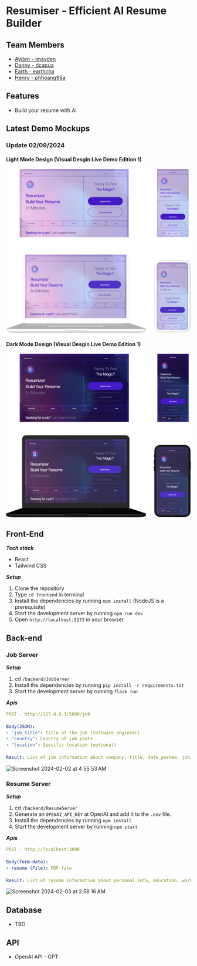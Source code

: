 # Resumiser - Efficient AI Resume Builder

## Team Members
- [Ayden - imayden](https://github.com/imayden)
- [Danny - dcapua](https://github.com/dcapua)
- [Earth - earthcha](https://github.com/earthcha)
- [Henry - phhoang98a](https://github.com/phhoang98a)

## Features
* Build your resume with AI

## Latest Demo Mockups
### Update 02/09/2024
#### Light Mode Design (Visual Desgin Live Demo Edition 1)
![Light Mode Mockup](public/sprint2/lightMockup.png "Light Mode Mockup")
#### Dark Mode Design (Visual Desgin Live Demo Edition 1)
![Dark Mode Mockup](public/sprint2/darkMockup.png "Dark Mode Mockup")


## Front-End
_**Tech stack**_

* React
* Tailwind CSS
 
_**Setup**_

1. Clone the repository
2. Type `cd frontend` in terminal
3. Install the dependencies by running `npm install` (NodeJS is a prerequisite)
4. Start the development server by running `npm run dev`
5. Open `http://localhost:5173` in your browser

## Back-end
### Job Server
_**Setup**_

1. cd `/backend/JobServer`
2. Install the dependencies by running `pip install -r requirements.txt`
3. Start the development server by running `flask run`

_**Apis**_
```yml
POST - http://127.0.0.1:5000/job

Body(JSON): 
- "job_title": Title of the job (Software engineer)
- "country": Country of job posts
- "location": Specific location (optional)

Result: List of job information about company, title, date_posted, job_url, location, site
```
<img width="712" alt="Screenshot 2024-02-02 at 4 55 53 AM" src="https://github.com/imayden/Resumizer/assets/34488386/9f102deb-af29-42b9-8250-0266c22be785">

### Resume Server
_**Setup**_

1. cd `/backend/ResumeServer`
2. Generate an `OPENAI_API_KEY` at OpenAI and add it to the `.env` file.
3. Install the dependencies by running `npm install`
4. Start the development server by running `npm start`

_**Apis**_
```yml
POST - http://localhost:3000

Body(form-data): 
- resume (File): PDF file

Result: List of resume information about personal_info, education, work_experience, personal_projects, skilss
```
![Screenshot 2024-02-03 at 2 58 16 AM](https://github.com/imayden/Resumizer/assets/34488386/5d820c09-113a-46e1-a855-ae6e76facc51)

## Database
* TBD

## API
* OpenAI API - GPT



